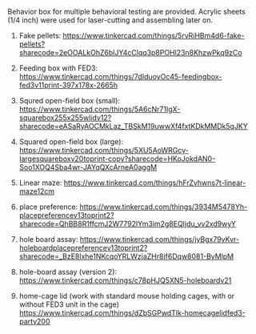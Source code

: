 Behavior box for multiple behavioral testing are provided. Acrylic sheets (1/4 inch) were used for laser-cutting and assembling later on. 

1) Fake pellets: 
https://www.tinkercad.com/things/5rvRiHBm4d6-fake-pellets?sharecode=2eOOALkOhZ6blJY4cClqq3p8POHl23n8KhzwPkq9zCo

2) Feeding box with FED3: 
https://www.tinkercad.com/things/7dIduoyOc45-feedingbox-fed3v11print-397x178x-2665h

3) Squred open-field box (small):
https://www.tinkercad.com/things/5A6cNr71IgX-squarebox255x255wlidv12?sharecode=eASaRyAOCMkLaz_TBSkM19uwwXf4fxtKDkMMDk5qJKY

4) Squared open-field box (large):
   https://www.tinkercad.com/things/5XU5AoWRGcy-largesquareboxv20toprint-copy?sharecode=HKoJokdAN0-Soo1XOQ4Sba4wr-JAYqQXcArneA0aggM

5) Linear maze:
https://www.tinkercad.com/things/hFrZvhwns7t-linear-maze12cm

6) place preference:
   https://www.tinkercad.com/things/3934M5478Yh-placepreferencev13toprint2?sharecode=QhBB8R1ffcmJ2W7792lYm3im2g8EQIjdu_vv2xd9wyY
   
8) hole board assay:
   https://www.tinkercad.com/things/jyBgx79vKvr-holeboardplacepreferencev13toprint2?sharecode=_BzE8lxhe1NKcqoYRLWzjaZHr8if6Dqw8081-ByMlpM
   
9) hole-board assay (version 2):
   https://www.tinkercad.com/things/c78pHJQ5XN5-holeboardv21
   
11) home-cage lid (work with standard mouse holding cages, with or without FED3 unit in the cage)
    https://www.tinkercad.com/things/dZbSGPwdTIk-homecagelidfed3-partv200
